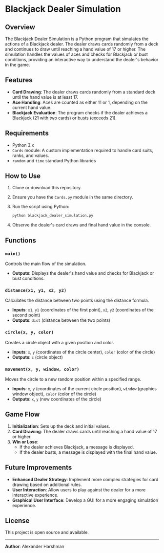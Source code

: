 # Blackjack Dealer Simulation

## Overview

The Blackjack Dealer Simulation is a Python program that simulates the actions of a Blackjack dealer. The dealer draws cards randomly from a deck and continues to draw until reaching a hand value of 17 or higher. The simulation handles the values of aces and checks for Blackjack or bust conditions, providing an interactive way to understand the dealer's behavior in the game.

## Features

- **Card Drawing**: The dealer draws cards randomly from a standard deck until the hand value is at least 17.
- **Ace Handling**: Aces are counted as either 11 or 1, depending on the current hand value.
- **Blackjack Evaluation**: The program checks if the dealer achieves a Blackjack (21 with two cards) or busts (exceeds 21).

## Requirements

- Python 3.x
- `Cards` module: A custom implementation required to handle card suits, ranks, and values.
- `random` and `time` standard Python libraries

## How to Use

1. Clone or download this repository.
2. Ensure you have the `Cards.py` module in the same directory.
3. Run the script using Python:

    ```sh
    python blackjack_dealer_simulation.py
    ```

4. Observe the dealer's card draws and final hand value in the console.

## Functions

### `main()`
Controls the main flow of the simulation.

- **Outputs**: Displays the dealer's hand value and checks for Blackjack or bust conditions.

### `distance(x1, y1, x2, y2)`
Calculates the distance between two points using the distance formula.

- **Inputs**: `x1`, `y1` (coordinates of the first point), `x2`, `y2` (coordinates of the second point)
- **Outputs**: `dist` (distance between the two points)

### `circle(x, y, color)`
Creates a circle object with a given position and color.

- **Inputs**: `x`, `y` (coordinates of the circle center), `color` (color of the circle)
- **Outputs**: `c` (circle object)

### `movement(x, y, window, color)`
Moves the circle to a new random position within a specified range.

- **Inputs**: `x`, `y` (coordinates of the current circle position), `window` (graphics window object), `color` (color of the circle)
- **Outputs**: `x`, `y` (new coordinates of the circle)

## Game Flow

1. **Initialization**: Sets up the deck and initial values.
2. **Card Drawing**: The dealer draws cards until reaching a hand value of 17 or higher.
3. **Win or Lose**:
   - If the dealer achieves Blackjack, a message is displayed.
   - If the dealer busts, a message is displayed with the final hand value.

## Future Improvements

- **Enhanced Dealer Strategy**: Implement more complex strategies for card drawing based on additional rules.
- **User Interaction**: Allow users to play against the dealer for a more interactive experience.
- **Graphical User Interface**: Develop a GUI for a more engaging simulation experience.

## License

This project is open source and available.

---

**Author**: Alexander Harshman
